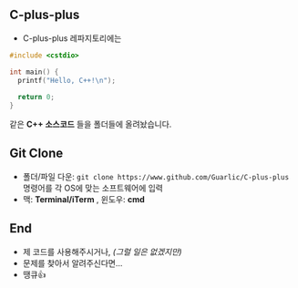 ## C-plus-plus
- C-plus-plus 레파지토리에는

```c++
#include <cstdio>

int main() {
  printf("Hello, C++!\n");
  
  return 0;
}
```

같은 **C++ 소스코드** 들을 폴더들에 올려놨습니다.
## Git Clone
- 폴더/파일 다운: ```git clone https://www.github.com/Guarlic/C-plus-plus``` 명령어를 각 OS에 맞는 소프트웨어에 입력
- 맥: **Terminal/iTerm** , 윈도우: **cmd**
## End
- 제 코드를 사용해주시거나, *(그럴 일은 없겠지만)*
- 문제를 찾아서 알려주신다면...
- 땡큐👍
